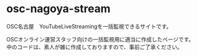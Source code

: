 # osc-nagoya-stream
OSC名古屋　YouTubeLiveStreamingを一括監視できるサイトです。

OSCオンライン運営スタッフ向けの一括監視用に適当に作成したページです。
中のコードは、素人が雑に作成しておりますので、事前ご了承ください。
